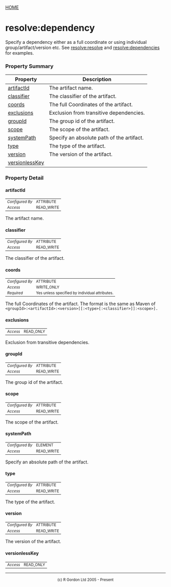[HOME](../../../../README.md)
# resolve:dependency

Specify a dependency either as a full coordinate or using individual
group/artifact/version etc. See [resolve:resolve](../../../../org/oddjob/maven/jobs/ResolveJob.md) and [resolve:dependencies](../../../../org/oddjob/maven/types/DependenciesFactory.md)
for examples.

### Property Summary

| Property | Description |
| -------- | ----------- |
| [artifactId](#propertyartifactId) | The artifact name. | 
| [classifier](#propertyclassifier) | The classifier of the artifact. | 
| [coords](#propertycoords) | The full Coordinates of the artifact. | 
| [exclusions](#propertyexclusions) | Exclusion from transitive dependencies. | 
| [groupId](#propertygroupId) | The group id of the artifact. | 
| [scope](#propertyscope) | The scope of the artifact. | 
| [systemPath](#propertysystemPath) | Specify an absolute path of the artifact. | 
| [type](#propertytype) | The type of the artifact. | 
| [version](#propertyversion) | The version of the artifact. | 
| [versionlessKey](#propertyversionlessKey) |  | 


### Property Detail
#### artifactId <a name="propertyartifactId"></a>

<table style='font-size:smaller'>
      <tr><td><i>Configured By</i></td><td>ATTRIBUTE</td></tr>
      <tr><td><i>Access</i></td><td>READ_WRITE</td></tr>
</table>

The artifact name.

#### classifier <a name="propertyclassifier"></a>

<table style='font-size:smaller'>
      <tr><td><i>Configured By</i></td><td>ATTRIBUTE</td></tr>
      <tr><td><i>Access</i></td><td>READ_WRITE</td></tr>
</table>

The classifier of the artifact.

#### coords <a name="propertycoords"></a>

<table style='font-size:smaller'>
      <tr><td><i>Configured By</i></td><td>ATTRIBUTE</td></tr>
      <tr><td><i>Access</i></td><td>WRITE_ONLY</td></tr>
      <tr><td><i>Required</i></td><td>Yes unless specified by individual attributes.</td></tr>
</table>

The full Coordinates of the artifact. The format is the same as Maven
of `<groupId>:<artifactId>:<version>[[:<type>[:<classifier>]]:<scope>].`

#### exclusions <a name="propertyexclusions"></a>

<table style='font-size:smaller'>
      <tr><td><i>Access</i></td><td>READ_ONLY</td></tr>
</table>

Exclusion from transitive dependencies.

#### groupId <a name="propertygroupId"></a>

<table style='font-size:smaller'>
      <tr><td><i>Configured By</i></td><td>ATTRIBUTE</td></tr>
      <tr><td><i>Access</i></td><td>READ_WRITE</td></tr>
</table>

The group id of the artifact.

#### scope <a name="propertyscope"></a>

<table style='font-size:smaller'>
      <tr><td><i>Configured By</i></td><td>ATTRIBUTE</td></tr>
      <tr><td><i>Access</i></td><td>READ_WRITE</td></tr>
</table>

The scope of the artifact.

#### systemPath <a name="propertysystemPath"></a>

<table style='font-size:smaller'>
      <tr><td><i>Configured By</i></td><td>ELEMENT</td></tr>
      <tr><td><i>Access</i></td><td>READ_WRITE</td></tr>
</table>

Specify an absolute path of the artifact.

#### type <a name="propertytype"></a>

<table style='font-size:smaller'>
      <tr><td><i>Configured By</i></td><td>ATTRIBUTE</td></tr>
      <tr><td><i>Access</i></td><td>READ_WRITE</td></tr>
</table>

The type of the artifact.

#### version <a name="propertyversion"></a>

<table style='font-size:smaller'>
      <tr><td><i>Configured By</i></td><td>ATTRIBUTE</td></tr>
      <tr><td><i>Access</i></td><td>READ_WRITE</td></tr>
</table>

The version of the artifact.

#### versionlessKey <a name="propertyversionlessKey"></a>

<table style='font-size:smaller'>
      <tr><td><i>Access</i></td><td>READ_ONLY</td></tr>
</table>




-----------------------

<div style='font-size: smaller; text-align: center;'>(c) R Gordon Ltd 2005 - Present</div>
